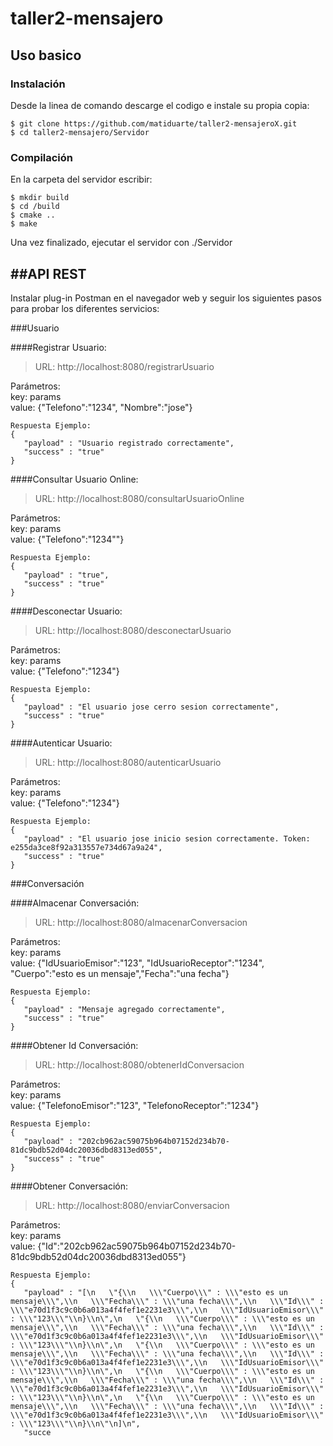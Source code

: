 # taller2-mensajero  

Uso basico
-----------

### Instalación

Desde la linea de comando descarge el codigo e instale su propia copia:	

```
$ git clone https://github.com/matiduarte/taller2-mensajeroX.git  
$ cd taller2-mensajero/Servidor  
```

### Compilación

En la carpeta del servidor escribir:
```
$ mkdir build  
$ cd /build  
$ cmake ..  
$ make  
```
Una vez finalizado, ejecutar el servidor con ./Servidor  


##API REST
-----------
Instalar plug-in Postman en el navegador web y seguir los siguientes pasos para probar los diferentes servicios:  

###Usuario

####Registrar Usuario:

>URL: http://localhost:8080/registrarUsuario

Parámetros:   
key: params  
value: {"Telefono":"1234", "Nombre":"jose"}  
```
Respuesta Ejemplo: 
{
   "payload" : "Usuario registrado correctamente",
   "success" : "true"
}
```

####Consultar Usuario Online:

>URL: http://localhost:8080/consultarUsuarioOnline

Parámetros:  
key: params  
value: {"Telefono":"1234""}  
```
Respuesta Ejemplo: 
{
   "payload" : "true",
   "success" : "true"
}
```
####Desconectar Usuario:

>URL: http://localhost:8080/desconectarUsuario

Parámetros:  
key: params  
value: {"Telefono":"1234"}  
```
Respuesta Ejemplo: 
{
   "payload" : "El usuario jose cerro sesion correctamente",
   "success" : "true"
}
```
####Autenticar Usuario:

>URL: http://localhost:8080/autenticarUsuario

Parámetros:  
key: params  
value: {"Telefono":"1234"}  
```
Respuesta Ejemplo: 
{
   "payload" : "El usuario jose inicio sesion correctamente. Token: e255da3ce8f92a313557e734d67a9a24",
   "success" : "true"
}
```
###Conversación

####Almacenar Conversación:

>URL: http://localhost:8080/almacenarConversacion

Parámetros:  
key: params  
value: {"IdUsuarioEmisor":"123", "IdUsuarioReceptor":"1234", "Cuerpo":"esto es un mensaje","Fecha":"una fecha"}  
```
Respuesta Ejemplo: 
{
   "payload" : "Mensaje agregado correctamente",
   "success" : "true"
}
```
####Obtener Id Conversación:

>URL: http://localhost:8080/obtenerIdConversacion

Parámetros:  
key: params  
value: {"TelefonoEmisor":"123", "TelefonoReceptor":"1234"}  
```
Respuesta Ejemplo: 
{
   "payload" : "202cb962ac59075b964b07152d234b70-81dc9bdb52d04dc20036dbd8313ed055",
   "success" : "true"
}
```
####Obtener Conversación:

>URL: http://localhost:8080/enviarConversacion

Parámetros:  
key: params  
value: {"Id":"202cb962ac59075b964b07152d234b70-81dc9bdb52d04dc20036dbd8313ed055"}  
```
Respuesta Ejemplo: 
{
   "payload" : "[\n   \"{\\n   \\\"Cuerpo\\\" : \\\"esto es un mensaje\\\",\\n   \\\"Fecha\\\" : \\\"una fecha\\\",\\n   \\\"Id\\\" : \\\"e70d1f3c9c0b6a013a4f4fef1e2231e3\\\",\\n   \\\"IdUsuarioEmisor\\\" : \\\"123\\\"\\n}\\n\",\n   \"{\\n   \\\"Cuerpo\\\" : \\\"esto es un mensaje\\\",\\n   \\\"Fecha\\\" : \\\"una fecha\\\",\\n   \\\"Id\\\" : \\\"e70d1f3c9c0b6a013a4f4fef1e2231e3\\\",\\n   \\\"IdUsuarioEmisor\\\" : \\\"123\\\"\\n}\\n\",\n   \"{\\n   \\\"Cuerpo\\\" : \\\"esto es un mensaje\\\",\\n   \\\"Fecha\\\" : \\\"una fecha\\\",\\n   \\\"Id\\\" : \\\"e70d1f3c9c0b6a013a4f4fef1e2231e3\\\",\\n   \\\"IdUsuarioEmisor\\\" : \\\"123\\\"\\n}\\n\",\n   \"{\\n   \\\"Cuerpo\\\" : \\\"esto es un mensaje\\\",\\n   \\\"Fecha\\\" : \\\"una fecha\\\",\\n   \\\"Id\\\" : \\\"e70d1f3c9c0b6a013a4f4fef1e2231e3\\\",\\n   \\\"IdUsuarioEmisor\\\" : \\\"123\\\"\\n}\\n\",\n   \"{\\n   \\\"Cuerpo\\\" : \\\"esto es un mensaje\\\",\\n   \\\"Fecha\\\" : \\\"una fecha\\\",\\n   \\\"Id\\\" : \\\"e70d1f3c9c0b6a013a4f4fef1e2231e3\\\",\\n   \\\"IdUsuarioEmisor\\\" : \\\"123\\\"\\n}\\n\"\n]\n",
   "succe
```
